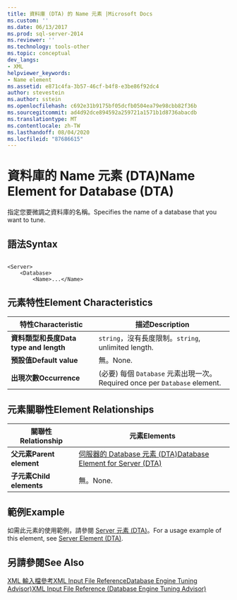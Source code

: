 ```yaml
---
title: 資料庫 (DTA) 的 Name 元素 |Microsoft Docs
ms.custom: ''
ms.date: 06/13/2017
ms.prod: sql-server-2014
ms.reviewer: ''
ms.technology: tools-other
ms.topic: conceptual
dev_langs:
- XML
helpviewer_keywords:
- Name element
ms.assetid: e871c4fa-3b57-46cf-b4f8-e3be86f92dc4
author: stevestein
ms.author: sstein
ms.openlocfilehash: c692e31b9175bf05dcfb0504ea79e98cbb82f36b
ms.sourcegitcommit: ad4d92dce894592a259721a1571b1d8736abacdb
ms.translationtype: MT
ms.contentlocale: zh-TW
ms.lasthandoff: 08/04/2020
ms.locfileid: "87686615"
---
```

# <a name="name-element-for-database-dta"></a><span data-ttu-id="b021b-102">資料庫的 Name 元素 (DTA)</span><span class="sxs-lookup"><span data-stu-id="b021b-102">Name Element for Database (DTA)</span></span>
  <span data-ttu-id="b021b-103">指定您要微調之資料庫的名稱。</span><span class="sxs-lookup"><span data-stu-id="b021b-103">Specifies the name of a database that you want to tune.</span></span>  
  
## <a name="syntax"></a><span data-ttu-id="b021b-104">語法</span><span class="sxs-lookup"><span data-stu-id="b021b-104">Syntax</span></span>  
  
```  
  
<Server>  
    <Database>  
        <Name>...</Name>  
```  
  
## <a name="element-characteristics"></a><span data-ttu-id="b021b-105">元素特性</span><span class="sxs-lookup"><span data-stu-id="b021b-105">Element Characteristics</span></span>  
  
|<span data-ttu-id="b021b-106">特性</span><span class="sxs-lookup"><span data-stu-id="b021b-106">Characteristic</span></span>|<span data-ttu-id="b021b-107">描述</span><span class="sxs-lookup"><span data-stu-id="b021b-107">Description</span></span>|  
|--------------------|-----------------|  
|<span data-ttu-id="b021b-108">**資料類型和長度**</span><span class="sxs-lookup"><span data-stu-id="b021b-108">**Data type and length**</span></span>|<span data-ttu-id="b021b-109">`string`，沒有長度限制。</span><span class="sxs-lookup"><span data-stu-id="b021b-109">`string`, unlimited length.</span></span>|  
|<span data-ttu-id="b021b-110">**預設值**</span><span class="sxs-lookup"><span data-stu-id="b021b-110">**Default value**</span></span>|<span data-ttu-id="b021b-111">無。</span><span class="sxs-lookup"><span data-stu-id="b021b-111">None.</span></span>|  
|<span data-ttu-id="b021b-112">**出現次數**</span><span class="sxs-lookup"><span data-stu-id="b021b-112">**Occurrence**</span></span>|<span data-ttu-id="b021b-113">(必要) 每個 `Database` 元素出現一次。</span><span class="sxs-lookup"><span data-stu-id="b021b-113">Required once per `Database` element.</span></span>|  
  
## <a name="element-relationships"></a><span data-ttu-id="b021b-114">元素關聯性</span><span class="sxs-lookup"><span data-stu-id="b021b-114">Element Relationships</span></span>  
  
|<span data-ttu-id="b021b-115">關聯性</span><span class="sxs-lookup"><span data-stu-id="b021b-115">Relationship</span></span>|<span data-ttu-id="b021b-116">元素</span><span class="sxs-lookup"><span data-stu-id="b021b-116">Elements</span></span>|  
|------------------|--------------|  
|<span data-ttu-id="b021b-117">**父元素**</span><span class="sxs-lookup"><span data-stu-id="b021b-117">**Parent element**</span></span>|[<span data-ttu-id="b021b-118">伺服器的 Database 元素 &#40;DTA&#41;</span><span class="sxs-lookup"><span data-stu-id="b021b-118">Database Element for Server &#40;DTA&#41;</span></span>](database-element-for-server-dta.md)|  
|<span data-ttu-id="b021b-119">**子元素**</span><span class="sxs-lookup"><span data-stu-id="b021b-119">**Child elements**</span></span>|<span data-ttu-id="b021b-120">無。</span><span class="sxs-lookup"><span data-stu-id="b021b-120">None.</span></span>|  
  
## <a name="example"></a><span data-ttu-id="b021b-121">範例</span><span class="sxs-lookup"><span data-stu-id="b021b-121">Example</span></span>  
 <span data-ttu-id="b021b-122">如需此元素的使用範例，請參閱 [Server 元素 &#40;DTA&#41;](server-element-dta.md)。</span><span class="sxs-lookup"><span data-stu-id="b021b-122">For a usage example of this element, see [Server Element &#40;DTA&#41;](server-element-dta.md).</span></span>  
  
## <a name="see-also"></a><span data-ttu-id="b021b-123">另請參閱</span><span class="sxs-lookup"><span data-stu-id="b021b-123">See Also</span></span>  
 [<span data-ttu-id="b021b-124">XML 輸入檔參考XML Input File ReferenceDatabase Engine Tuning Advisor&#41;</span><span class="sxs-lookup"><span data-stu-id="b021b-124">XML Input File Reference &#40;Database Engine Tuning Advisor&#41;</span></span>](xml-input-file-reference-database-engine-tuning-advisor.md)  
  
  
